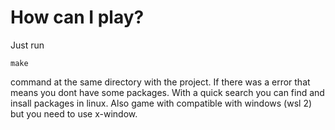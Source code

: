 # How can I play?
Just run 
```
make
```
command at the same directory with the project. If there was a error that means you dont have some packages. With a quick search you can find and insall packages in linux.
Also game with compatible with windows (wsl 2) but you need to use x-window.
